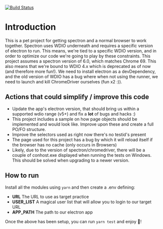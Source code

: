 [![Build Status](https://dev.azure.com/josepmc/spectron-tests/_apis/build/status/josepmc.spectron-test?branchName=master)](https://dev.azure.com/josepmc/spectron-tests/_build?definitionId=1&branchName=master)

# Introduction

This is a pet project for getting spectron and a normal browser to work together. Spectron uses WDIO underneath and requires a specific version of electron to run.
This means, we're tied to a specific WDIO version, and in order to optimize our code we're going to play by these constraints.
This project assumes a spectron version of 6.0, which matches Chrome 69. This also means that we're bound to WDIO 4.x which is deprecated as of now (and therefore more fun!).
We need to install electron as a devDependency, and the old version of WDIO has a bug where when not using the runner, we need to launch and kill ChromeDriver ourselves (fun x2 :)).

## Actions that could simplify / improve this code

-   Update the app's electron version, that should bring us within a supported wdio range (v5+) and fix a **lot** of bugs and hacks :)
-   This project includes a sample on how page objects should be implemented and would look like. Improve upon these and create a full PO/FO structure.
-   Improve the selectors used as right now there's no testid's present
-   The page used for this project has a bug by which it will reload itself if the browser has no cache (only occurs in Browsers)
-   Likely, due to the version of spectron/chromedriver, there will be a couple of conhost.exe displayed when running the tests on Windows. This should be solved when upgrading to a newer version.

## How to run

Install all the modules using `yarn` and then create a .env defining:

-   **URL** The URL to use as target practice
-   **USER_LIST** A magical user list that will allow you to login to our target URL
-   **APP_PATH** The path to our electron app

Once the above has been setup, you can run `yarn test` and enjoy :tada:!
